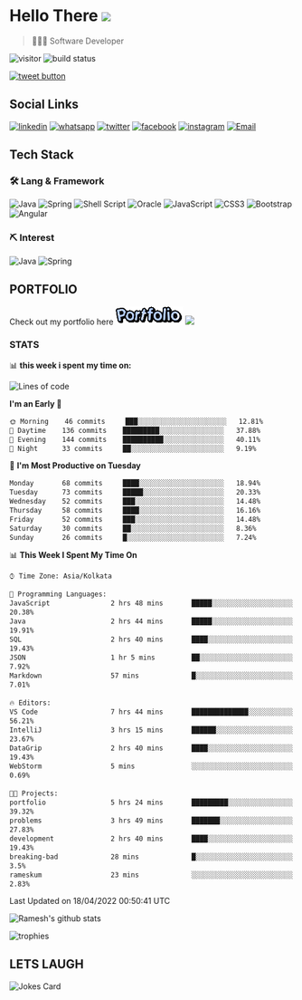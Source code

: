 
# Hello There <img src="https://media.giphy.com/media/hvRJCLFzcasrR4ia7z/giphy.gif" width="25px">

> 👨🏻‍💻 Software Developer

![visitor](https://visitor-badge.glitch.me/badge?page_id=rameskum) ![build status](https://github.com/rameskum/rameskum/workflows/build/badge.svg)

<a href="https://twitter.com/intent/tweet?text=Share&url=https%3A%2F%2Frameskum.com&hashtags=portfolio&original_referer=http%3A%2F%2Fgithub.com%2F&tw_p=tweetbutton" target="_blank">
  <img src="http://jpillora.com/github-twitter-button/img/tweet.png"
       alt="tweet button" title="Share"></img>
</a>

## Social Links

[![linkedin](https://img.shields.io/badge/LinkedIn-0077B5?style=for-the-badge&logo=linkedin&logoColor=white)](https://www.linkedin.com/in/rameskum/) [![whatsapp](https://img.shields.io/badge/WhatsApp-25D366?style=for-the-badge&logo=whatsapp&logoColor=white)](https://wa.me/+917064247865) [![twitter](https://img.shields.io/badge/Twitter-1DA1F2?style=for-the-badge&logo=twitter&logoColor=white)](https://twitter.com/rameskum) [![facebook](https://img.shields.io/badge/Facebook-1877F2?style=for-the-badge&logo=facebook&logoColor=white)](https://www.facebook.com/rameskum.fb) [![instagram](https://img.shields.io/badge/Instagram-E4405F?style=for-the-badge&logo=instagram&logoColor=white)](https://www.instagram.com/rameskum.ms/) [![Email](https://img.shields.io/badge/Microsoft_Outlook-0078D4?style=for-the-badge&logo=microsoft-outlook&logoColor=white)](mailto:rameskum.ms@outlook.com)

## Tech Stack

### 🛠 Lang & Framework

![Java](https://img.shields.io/badge/java-%23ED8B00.svg?style=for-the-badge&logo=java&logoColor=white) ![Spring](https://img.shields.io/badge/spring-%236DB33F.svg?style=for-the-badge&logo=spring&logoColor=white) ![Shell Script](https://img.shields.io/badge/shell_script-%23121011.svg?style=for-the-badge&logo=gnu-bash&logoColor=white) ![Oracle](https://img.shields.io/badge/Oracle-F80000?style=for-the-badge&logo=oracle&logoColor=white) ![JavaScript](https://img.shields.io/badge/javascript-%23323330.svg?style=for-the-badge&logo=javascript&logoColor=%23F7DF1E) ![CSS3](https://img.shields.io/badge/css3-%231572B6.svg?style=for-the-badge&logo=css3&logoColor=white) ![Bootstrap](https://img.shields.io/badge/bootstrap-%23563D7C.svg?style=for-the-badge&logo=bootstrap&logoColor=white) ![Angular](https://img.shields.io/badge/angular-%23DD0031.svg?style=for-the-badge&logo=angular&logoColor=white)

### ⛏ Interest

![Java](https://img.shields.io/badge/java-%23ED8B00.svg?style=for-the-badge&logo=java&logoColor=white) ![Spring](https://img.shields.io/badge/spring-%236DB33F.svg?style=for-the-badge&logo=spring&logoColor=white)

## PORTFOLIO

Check out my portfolio here [![PORFOLIO](res/portfolio.gif)](https://rameskum.com) <img src="https://media4.giphy.com/media/3ohhwjlY5Qvz1SA4Y8/giphy.gif?cid=790b7611c14d5b41f651c2be47dde117af00c078726bf08f&rid=giphy.gif&ct=s" width="30px">

### STATS

📊 **this week i spent my time on:**

<!--START_SECTION:waka-->
![Lines of code](https://img.shields.io/badge/From%20Hello%20World%20I%27ve%20Written-557%20Thousand%20lines%20of%20code-blue)

**I'm an Early 🐤** 

```text
🌞 Morning    46 commits     ███░░░░░░░░░░░░░░░░░░░░░░   12.81% 
🌆 Daytime    136 commits    █████████░░░░░░░░░░░░░░░░   37.88% 
🌃 Evening    144 commits    ██████████░░░░░░░░░░░░░░░   40.11% 
🌙 Night      33 commits     ██░░░░░░░░░░░░░░░░░░░░░░░   9.19%

```
📅 **I'm Most Productive on Tuesday** 

```text
Monday       68 commits     ████░░░░░░░░░░░░░░░░░░░░░   18.94% 
Tuesday      73 commits     █████░░░░░░░░░░░░░░░░░░░░   20.33% 
Wednesday    52 commits     ███░░░░░░░░░░░░░░░░░░░░░░   14.48% 
Thursday     58 commits     ████░░░░░░░░░░░░░░░░░░░░░   16.16% 
Friday       52 commits     ███░░░░░░░░░░░░░░░░░░░░░░   14.48% 
Saturday     30 commits     ██░░░░░░░░░░░░░░░░░░░░░░░   8.36% 
Sunday       26 commits     █░░░░░░░░░░░░░░░░░░░░░░░░   7.24%

```


📊 **This Week I Spent My Time On** 

```text
⌚︎ Time Zone: Asia/Kolkata

💬 Programming Languages: 
JavaScript               2 hrs 48 mins       █████░░░░░░░░░░░░░░░░░░░░   20.38% 
Java                     2 hrs 44 mins       █████░░░░░░░░░░░░░░░░░░░░   19.91% 
SQL                      2 hrs 40 mins       ████░░░░░░░░░░░░░░░░░░░░░   19.43% 
JSON                     1 hr 5 mins         ██░░░░░░░░░░░░░░░░░░░░░░░   7.92% 
Markdown                 57 mins             █░░░░░░░░░░░░░░░░░░░░░░░░   7.01%

🔥 Editors: 
VS Code                  7 hrs 44 mins       ██████████████░░░░░░░░░░░   56.21% 
IntelliJ                 3 hrs 15 mins       ██████░░░░░░░░░░░░░░░░░░░   23.67% 
DataGrip                 2 hrs 40 mins       ████░░░░░░░░░░░░░░░░░░░░░   19.43% 
WebStorm                 5 mins              ░░░░░░░░░░░░░░░░░░░░░░░░░   0.69%

🐱‍💻 Projects: 
portfolio                5 hrs 24 mins       █████████░░░░░░░░░░░░░░░░   39.32% 
problems                 3 hrs 49 mins       ███████░░░░░░░░░░░░░░░░░░   27.83% 
development              2 hrs 40 mins       ████░░░░░░░░░░░░░░░░░░░░░   19.43% 
breaking-bad             28 mins             █░░░░░░░░░░░░░░░░░░░░░░░░   3.5% 
rameskum                 23 mins             ░░░░░░░░░░░░░░░░░░░░░░░░░   2.83%

```


 Last Updated on 18/04/2022 00:50:41 UTC
<!--END_SECTION:waka-->

![Ramesh's github stats](https://github-readme-stats.vercel.app/api?username=rameskum&show_icons=true&count_private=true&theme=dark)

![trophies](https://github-profile-trophy.vercel.app/?username=rameskum)

## LETS LAUGH

![Jokes Card](https://readme-jokes.vercel.app/api)


